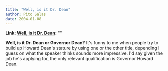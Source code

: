 ```yaml
---
title: "Well, is it Dr. Dean"
author: Pito Salas
date: 2004-01-08
---
```


**Link: [Well, is it Dr. Dean](None):** ""

**Well, is it Dr. Dean or Governor Dean?** It's funny to me when people try to
build up Howard Dean's stature by using one or the other title, depending I
guess on what the speaker thinks sounds more impressive. I'd say given the job
he's applying for, the only relevant qualification is Governor Howard Dean.



